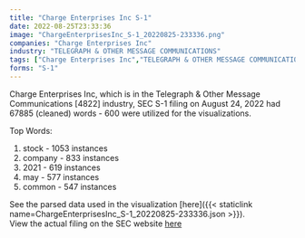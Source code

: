 ```yaml
---
title: "Charge Enterprises Inc S-1"
date: 2022-08-25T23:33:36
image: "ChargeEnterprisesInc_S-1_20220825-233336.png"
companies: "Charge Enterprises Inc"
industry: "TELEGRAPH & OTHER MESSAGE COMMUNICATIONS"
tags: ["Charge Enterprises Inc","TELEGRAPH & OTHER MESSAGE COMMUNICATIONS","08-24-2022","S-1"]
forms: "S-1"
---
```

Charge Enterprises Inc, which is in the Telegraph & Other Message Communications [4822] industry, SEC S-1 filing on August 24, 2022 had 67885 (cleaned) words - 600 were utilized for the visualizations.

Top Words:
1. stock - 1053 instances
2. company - 833 instances
3. 2021 - 619 instances
4. may - 577 instances
5. common - 547 instances


See the parsed data used in the visualization [here]({{< staticlink name=ChargeEnterprisesInc_S-1_20220825-233336.json >}}).  
View the actual filing on the SEC website [here](https://www.sec.gov/Archives/edgar/data/1277250/0001654954-22-011768.txt)